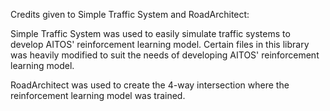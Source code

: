 Credits given to Simple Traffic System and RoadArchitect:

Simple Traffic System was used to easily simulate traffic systems to develop AITOS' reinforcement learning model.
Certain files in this library was heavily modified to suit the needs of developing AITOS' reinforcement learning model. 

RoadArchitect was used to create the 4-way intersection where the reinforcement learning model was trained. 
